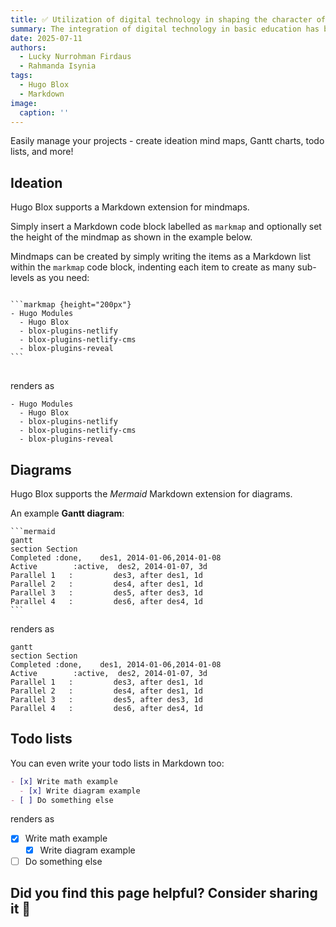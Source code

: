 ```yaml
---
title: ✅ Utilization of digital technology in shaping the character of basic education
summary: The integration of digital technology in basic education has become a pivotal tool for character development among students. By utilizing various digital platforms, tools, and resources, educators can foster essential values such as discipline, responsibility, creativity, and collaboration.
date: 2025-07-11
authors:
  - Lucky Nurrohman Firdaus
  - Rahmanda Isynia
tags:
  - Hugo Blox
  - Markdown
image:
  caption: ''
---
```


Easily manage your projects - create ideation mind maps, Gantt charts, todo lists, and more!

## Ideation

Hugo Blox supports a Markdown extension for mindmaps.

Simply insert a Markdown code block labelled as `markmap` and optionally set the height of the mindmap as shown in the example below.

Mindmaps can be created by simply writing the items as a Markdown list within the `markmap` code block, indenting each item to create as many sub-levels as you need:

<div class="highlight">
<pre class="chroma">
<code>
```markmap {height="200px"}
- Hugo Modules
  - Hugo Blox
  - blox-plugins-netlify
  - blox-plugins-netlify-cms
  - blox-plugins-reveal
```
</code>
</pre>
</div>

renders as

```markmap {height="200px"}
- Hugo Modules
  - Hugo Blox
  - blox-plugins-netlify
  - blox-plugins-netlify-cms
  - blox-plugins-reveal
```

## Diagrams

Hugo Blox supports the _Mermaid_ Markdown extension for diagrams.

An example **Gantt diagram**:

    ```mermaid
    gantt
    section Section
    Completed :done,    des1, 2014-01-06,2014-01-08
    Active        :active,  des2, 2014-01-07, 3d
    Parallel 1   :         des3, after des1, 1d
    Parallel 2   :         des4, after des1, 1d
    Parallel 3   :         des5, after des3, 1d
    Parallel 4   :         des6, after des4, 1d
    ```

renders as

```mermaid
gantt
section Section
Completed :done,    des1, 2014-01-06,2014-01-08
Active        :active,  des2, 2014-01-07, 3d
Parallel 1   :         des3, after des1, 1d
Parallel 2   :         des4, after des1, 1d
Parallel 3   :         des5, after des3, 1d
Parallel 4   :         des6, after des4, 1d
```

## Todo lists

You can even write your todo lists in Markdown too:

```markdown
- [x] Write math example
  - [x] Write diagram example
- [ ] Do something else
```

renders as

- [x] Write math example
  - [x] Write diagram example
- [ ] Do something else

## Did you find this page helpful? Consider sharing it 🙌
